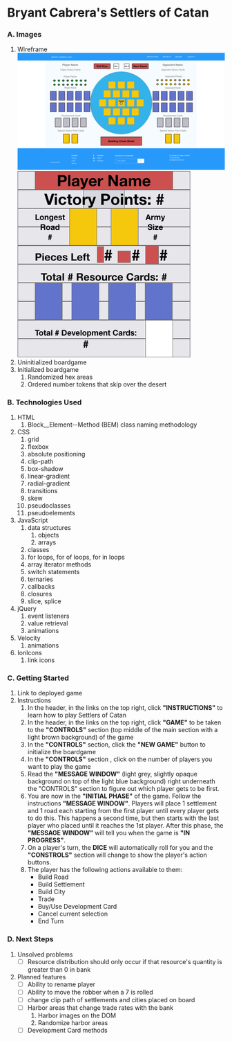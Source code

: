 # Bryant Cabrera's Settlers of Catan

### A. Images
1. Wireframe
![Image of Overall Wireframe](README_imgs/Settlers_of_Catan_Wireframe.png)
![Image of Player Section Wireframe](README_imgs/Settlers_of_Catan_Wireframe--Player_Section.png)
2. Uninitialized boardgame
3. Initialized boardgame
    1.  Randomized hex areas
    2.  Ordered number tokens that skip over the desert
### B. Technologies Used
1. HTML
    1. Block__Element--Method (BEM) class naming methodology
2. CSS
    1. grid
    2. flexbox
    3. absolute positioning
    3. clip-path
    3. box-shadow
    4. linear-gradient
    5. radial-gradient
    6. transitions
    7. skew
    7. pseudoclasses
    8. pseudoelements
3. JavaScript
    1. data structures
        1. objects
        2. arrays
    2. classes
    3. for loops, for of loops, for in loops
    4. array iterator methods
    3. switch statements
    4. ternaries
    5. callbacks
    6. closures
    7. slice, splice
4. jQuery
    1. event listeners
    2. value retrieval
    3. animations
5. Velocity
    1. animations
6. IonIcons
    1. link icons
### C. Getting Started
1. Link to deployed game
2. Instructions
    1. In the header, in the links on the top right, click **"INSTRUCTIONS"** to learn how to play Settlers of Catan
    2. In the header, in the links on the top right, click **"GAME"** to be taken to the **"CONTROLS"** section (top middle of the main section with a light brown background) of the game
    3. In the **"CONTROLS"** section, click the **"NEW GAME"** button to initialize the boardgame
    4. In the **"CONTROLS"** section , click on the number of players you want to play the game
    5. Read the **"MESSAGE WINDOW"** (light grey, slightly opaque background on top of the light blue background) right underneath the "CONTROLS" section to figure out which player gets to be first.
    6. You are now in the **"INITIAL PHASE"** of the game.  Follow the instructions **"MESSAGE WINDOW"**.  Players will place 1 settlement and 1 road each starting from the first player until every player gets to do this.  This happens a second time, but then starts with the last player who placed until it reaches the 1st player.  After this phase, the **"MESSAGE WINDOW"** will tell you when the game is **"IN PROGRESS"**.
    7. On a player's turn, the **DICE** will automatically roll for you and the **"CONSTROLS"** section will change to show the player's action buttons.  
    8.  The player has the following actions available to them:
        -  Build Road
        -  Build Settlement
        -  Build City
        -  Trade
        -  Buy/Use Development Card
        -  Cancel current selection
        -  End Turn
### D. Next Steps
1. Unsolved problems
    - [ ] Resource distribution should only occur if that resource's quantity is greater than 0 in bank
2. Planned features
    - [ ] Ability to rename player
    - [ ] Ability to move the robber when a 7 is rolled
    - [ ] change clip path of settlements and cities placed on board
    - [ ] Harbor areas that change trade rates with the bank
        1. Harbor images on the DOM
        2. Randomize harbor areas
    - [ ] Development Card methods